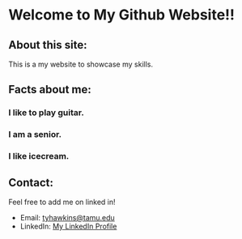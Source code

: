 # Welcome to My Github Website!!

## About this site:

This is a my website to showcase my skills.

## Facts about me:

### I like to play guitar.
### I am a senior.
### I like icecream.



## Contact:

Feel free to add me on linked in!
- Email: tyhawkins@tamu.edu
- LinkedIn: [My LinkedIn Profile](https://www.linkedin.com/in/ty-hawkins-89867916a/)
